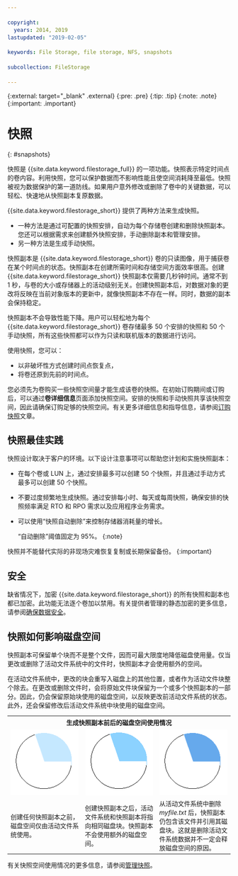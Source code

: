 ```yaml
---

copyright:
  years: 2014, 2019
lastupdated: "2019-02-05"

keywords: File Storage, file storage, NFS, snapshots

subcollection: FileStorage

---
```

{:external: target="_blank" .external}
{:pre: .pre}
{:tip: .tip}
{:note: .note}
{:important: .important}

# 快照
{: #snapshots}

快照是 {{site.data.keyword.filestorage_full}} 的一项功能。快照表示特定时间点的卷内容。利用快照，您可以保护数据而不影响性能且使空间消耗降至最低。快照被视为数据保护的第一道防线。如果用户意外修改或删除了卷中的关键数据，可以轻松、快速地从快照副本复原数据。

{{site.data.keyword.filestorage_short}} 提供了两种方法来生成快照。

* 一种方法是通过可配置的快照安排，自动为每个存储卷创建和删除快照副本。您还可以根据需求来创建额外快照安排，手动删除副本和管理安排。
* 另一种方法是生成手动快照。

快照副本是 {{site.data.keyword.filestorage_short}} 卷的只读图像，用于捕获卷在某个时间点的状态。快照副本在创建所需时间和存储空间方面效率很高。创建 {{site.data.keyword.filestorage_short}} 快照副本仅需要几秒钟时间。通常不到 1 秒，与卷的大小或存储器上的活动级别无关。创建快照副本后，对数据对象的更改将反映在当前对象版本的更新中，就像快照副本不存在一样。同时，数据的副本会保持稳定。

快照副本不会导致性能下降。用户可以轻松地为每个 {{site.data.keyword.filestorage_short}} 卷存储最多 50 个安排的快照和 50 个手动快照，所有这些快照都可以作为只读和联机版本的数据进行访问。

使用快照，您可以：

- 以非破坏性方式创建时间点恢复点，
- 将卷还原到先前的时间点。

您必须先为卷购买一些快照空间量才能生成该卷的快照。在初始订购期间或订购后，可以通过**卷详细信息**页面添加快照空间。安排的快照和手动快照共享该快照空间，因此请确保订购足够的快照空间。有关更多详细信息和指导信息，请参阅[订购快照](/docs/infrastructure/FileStorage?topic=FileStorage-ordering-snapshots)文章。

## 快照最佳实践

快照设计取决于客户的环境。以下设计注意事项可以帮助您计划和实施快照副本：
- 在每个卷或 LUN 上，通过安排最多可以创建 50 个快照，并且通过手动方式最多可以创建 50 个快照。
- 不要过度频繁地生成快照。通过安排每小时、每天或每周快照，确保安排的快照频率满足 RTO 和 RPO 需求以及应用程序业务需求。
- 可以使用“快照自动删除”来控制存储器消耗量的增长。

  “自动删除”阈值固定为 95%。
  {:note}

快照并不能替代实际的非现场灾难恢复复制或长期保留备份。
{:important}

## 安全

缺省情况下，加密 {{site.data.keyword.filestorage_short}} 的所有快照和副本也都已加密。此功能无法逐个卷加以禁用。有关提供者管理的静态加密的更多信息，请参阅[确保数据安全](/docs/infrastructure/FileStorage?topic=FileStorage-encryption)。

## 快照如何影响磁盘空间

快照副本可保留单个块而不是整个文件，因而可最大限度地降低磁盘使用量。仅当更改或删除了活动文件系统中的文件时，快照副本才会使用额外的空间。

在活动文件系统中，更改的块会重写入磁盘上的其他位置，或者作为活动文件块整个除去。在更改或删除文件时，会将原始文件块保留为一个或多个快照副本的一部分。因此，仍会保留原始块使用的磁盘空间，以反映更改前活动文件系统的状态。此外，还会保留修改后活动文件系统中块使用的磁盘空间。

<table>
    <colgroup>
      <col style="width: 33.3%;"/>
      <col style="width: 33.3%;"/>
      <col style="width: 33.3%;"/>
    </colgroup>
      <tr>
        <th colspan="3" style="border: 0.0px;text-align: center;">生成快照副本前后的磁盘空间使用情况</th>
     </tr>
     <tr>
        <td style="border: 0.0px;text-align: center;"><img src="/images/bfcircle1.png" alt="生成快照副本前"></td>
        <td style="border: 0.0px;text-align: center;"><img src="/images/bfcircle3.png" alt="生成快照副本后"></td>
        <td style="border: 0.0px;text-align: center;"><img src="/images/bfcircle2.png" alt="生成快照副本后更改"></td>
     </tr>
     <tr>
        <td style="border: 0.0px;">创建任何快照副本之前，磁盘空间仅由活动文件系统使用。</td>
        <td style="border: 0.0px;">创建快照副本之后，活动文件系统和快照副本将指向相同磁盘块。快照副本不会使用额外的磁盘空间。</td>
        <td style="border: 0.0px;">从活动文件系统中删除 <i>myfile.txt</i> 后，快照副本仍包含该文件并引用其磁盘块。这就是删除活动文件系统数据并不一定会释放磁盘空间的原因。</td>
      </tr>
</table>

有关快照空间使用情况的更多信息，请参阅[管理快照](/docs/infrastructure/FileStorage?topic=FileStorage-managingSnapshots)。
